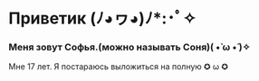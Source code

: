 # Приветик (ﾉ◕ヮ◕)ﾉ*:･ﾟ✧
### Меня зовут Софья.(можно называть Соня)( •̀ ω •́ )✧
Мне 17 лет. 
Я постараюсь выложиться на полную ✪ ω ✪
